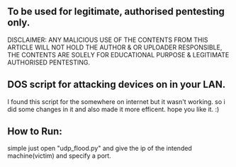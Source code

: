 ## To be used for legitimate, authorised pentesting only.
DISCLAIMER: ANY MALICIOUS USE OF THE CONTENTS FROM THIS ARTICLE 
WILL NOT HOLD THE AUTHOR & OR UPLOADER RESPONSIBLE, THE CONTENTS ARE SOLELY FOR
EDUCATIONAL PURPOSE & LEGITIMATE AUTHORISED PENTESTING.


## DOS script for attacking devices on in your LAN.
I found this script for the somewhere on internet but it wasn't working.
so i did some changes in it and also made it more efficent.
hope you like it. :)

## How to Run:
simple just open "udp_flood.py" and give the ip of the intended machine(victim) and specify a port.


